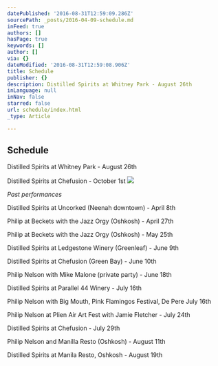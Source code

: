 ```yaml
---
datePublished: '2016-08-31T12:59:09.286Z'
sourcePath: _posts/2016-04-09-schedule.md
inFeed: true
authors: []
hasPage: true
keywords: []
author: []
via: {}
dateModified: '2016-08-31T12:59:08.906Z'
title: Schedule
publisher: {}
description: Distilled Spirits at Whitney Park - August 26th
inLanguage: null
inNav: false
starred: false
url: schedule/index.html
_type: Article

---
```

## Schedule

Distilled Spirits at Whitney Park - August 26th

Distilled Spirits at Chefusion - October 1st
![](https://the-grid-user-content.s3-us-west-2.amazonaws.com/0781fe98-138f-499a-b131-8b4c2d0c3e46.jpg)

_Past performances_

Distilled Spirits at Uncorked (Neenah downtown) - April 8th

Philip at Beckets with the Jazz Orgy (Oshkosh) - April 27th

Philip at Beckets with the Jazz Orgy (Oshkosh) - May 25th

Distilled Spirits at Ledgestone Winery (Greenleaf) - June 9th

Distilled Spirits at Chefusion (Green Bay) - June 10th

Philip Nelson with Mike Malone (private party) - June 18th

Distilled Spirits at Parallel 44 Winery - July 16th

Philip Nelson with Big Mouth, Pink Flamingos Festival, De Pere July 16th

Philip Nelson at Plien Air Art Fest with Jamie Fletcher - July 24th

Distilled Spirits at Chefusion - July 29th

Philip Nelson and Manilla Resto (Oshkosh) - August 11th

Distilled Spirits at Manila Resto, Oshkosh - August 19th